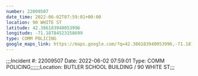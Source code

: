 ```yaml
---
number: 22009507
date_time: 2022-06-02T07:59:01+00:00
location: 90 WHITE ST
latitude: 42.386183940053996
longitude: -71.18784523158699
type: COMM POLICING
google_maps_link: https://maps.google.com/?q=42.386183940053996,-71.18784523158699
---
```


;;;Incident #: 22009507  Date: 2022-06-02 07:59:01  Type: COMM POLICING;;;;;;Location: BUTLER SCHOOL BUILDING / 90 WHITE ST;;;
